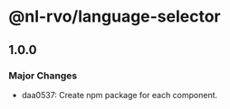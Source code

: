 # @nl-rvo/language-selector

## 1.0.0

### Major Changes

- daa0537: Create npm package for each component.
